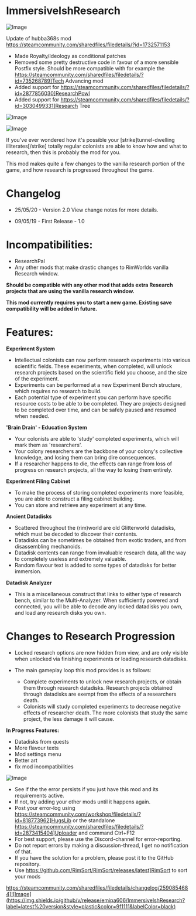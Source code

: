 # ImmersiveIshResearch

![Image](https://i.imgur.com/buuPQel.png)

Update of hubba368s mod
https://steamcommunity.com/sharedfiles/filedetails/?id=1732571153

- Made Royalty/Ideology as conditional patches
- Removed some pretty destructive code in favour of a more sensible Postfix style. Should be more compatible with for example the https://steamcommunity.com/sharedfiles/filedetails/?id=735268789]Tech Advancing mod
- Added support for https://steamcommunity.com/sharedfiles/filedetails/?id=2877856030]ResearchPowl
- Added support for https://steamcommunity.com/sharedfiles/filedetails/?id=3030499331]Research Tree

![Image](https://i.imgur.com/pufA0kM.png)

	
![Image](https://i.imgur.com/Z4GOv8H.png)

If you've ever wondered how it's possible your [strike]tunnel-dwelling illiterates[/strike] totally regular colonists are able to know how and what to research, then this is probably the mod for you.

This mod makes quite a few changes to the vanilla research portion of the game, and how research is progressed throughout the game.

# Changelog

- 25/05/20 - Version 2.0
  View change notes for more details.

- 09/05/19 - First Release - 1.0

# Incompatibilities:

- ResearchPal
- Any other mods that make drastic changes to RimWorlds vanilla Research window.

**Should be compatible with any other mod that adds extra Research projects that are using the vanilla research window.**

**This mod currently requires you to start a new game. Existing save compatibility will be added in future.**

# Features:


**Experiment System**


- Intellectual colonists can now perform research experiments into various scientific fields. These experiments, when completed, will unlock research projects based on the scientific field you choose, and the size of the experiment.
- Experiments can be performed at a new Experiment Bench structure, which requires no research to build.
- Each potential type of experiment you can perform have specific resource costs to be able to be completed. They are projects designed to be completed over time, and can be safely paused and resumed when needed.



**'Brain Drain' - Education System**


- Your colonists are able to 'study' completed experiments, which will mark them as 'researchers'.
- Your colony researchers are the backbone of your colony's collective knowledge, and losing them can bring dire consequences.
- If a researcher happens to die, the effects can range from loss of progress on research projects, all the way to losing them entirely.



**Experiment Filing Cabinet**


- To make the process of storing completed experiments more feasible, you are able to construct a filing cabinet building.
- You can store and retrieve any experiment at any time.



**Ancient Datadisks**


- Scattered throughout the (rim)world are old Glitterworld datadisks, which must be decoded to discover their contents.
- Datadisks can be sometimes be obtained from exotic traders, and from disassembling mechanoids.
- Datadisk contents can range from invaluable research data, all the way to completely useless and extremely valuable.
- Random flavour text is added to some types of datadisks for better immersion.



**Datadisk Analyzer**


- This is a miscellaneous construct that links to either type of research bench, similar to the Multi-Analyzer. When sufficiently powered and connected, you will be able to decode any locked datadisks you own, and load any research disks you own.



# Changes to Research Progression



- Locked research options are now hidden from view, and are only visible when unlocked via finishing experiments or loading research datadisks.

- The main gameplay loop this mod provides is as follows:
	- Complete experiments to unlock new research projects, or obtain them through research datadisks. Research projects obtained through datadisks are exempt from the effects of a researchers death.
	- Colonists will study completed experiments to decrease negative effects of researcher death. The more colonists that study the same project, the less damage it will cause.



**In Progress Features:**


- Datadisks from quests
- More flavour texts
- Mod settings menu
- Better art
- fix mod incompatibilities



![Image](https://i.imgur.com/PwoNOj4.png)



-  See if the the error persists if you just have this mod and its requirements active.
-  If not, try adding your other mods until it happens again.
-  Post your error-log using https://steamcommunity.com/workshop/filedetails/?id=818773962]HugsLib or the standalone https://steamcommunity.com/sharedfiles/filedetails/?id=2873415404]Uploader and command Ctrl+F12
-  For best support, please use the Discord-channel for error-reporting.
-  Do not report errors by making a discussion-thread, I get no notification of that.
-  If you have the solution for a problem, please post it to the GitHub repository.
-  Use https://github.com/RimSort/RimSort/releases/latest]RimSort to sort your mods



https://steamcommunity.com/sharedfiles/filedetails/changelog/2590854684]![Image](https://img.shields.io/github/v/release/emipa606/ImmersiveIshResearch?label=latest%20version&style=plastic&color=9f1111&labelColor=black)

